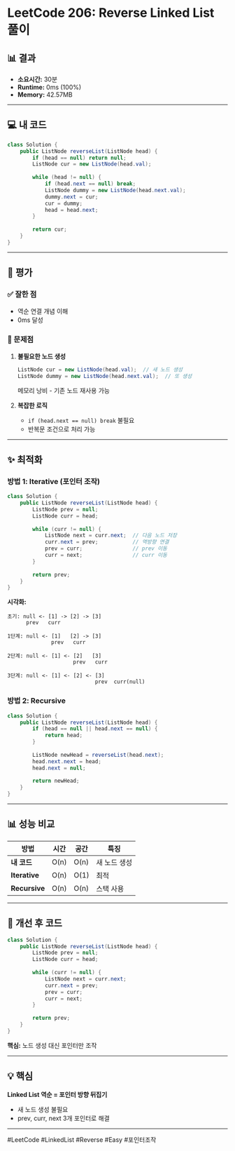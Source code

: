 

# LeetCode 206: Reverse Linked List 풀이

## 📊 결과
- **소요시간:** 30분
- **Runtime:** 0ms (100%)
- **Memory:** 42.57MB

---

## 💻 내 코드

```java
class Solution {
    public ListNode reverseList(ListNode head) {
        if (head == null) return null;
        ListNode cur = new ListNode(head.val);
        
        while (head != null) {
            if (head.next == null) break;
            ListNode dummy = new ListNode(head.next.val);
            dummy.next = cur; 
            cur = dummy; 
            head = head.next; 
        }
        
        return cur;
    }
}
````

---

## 📝 평가

### ✅ 잘한 점

- 역순 연결 개념 이해
- 0ms 달성

### 🔴 문제점

1. **불필요한 노드 생성**
    
    ```java
    ListNode cur = new ListNode(head.val);  // 새 노드 생성
    ListNode dummy = new ListNode(head.next.val);  // 또 생성
    ```
    
    메모리 낭비 - 기존 노드 재사용 가능
    
2. **복잡한 로직**
    
    - `if (head.next == null) break` 불필요
    - 반복문 조건으로 처리 가능

---

## ✨ 최적화

### 방법 1: Iterative (포인터 조작)

```java
class Solution {
    public ListNode reverseList(ListNode head) {
        ListNode prev = null;
        ListNode curr = head;
        
        while (curr != null) {
            ListNode next = curr.next;  // 다음 노드 저장
            curr.next = prev;           // 역방향 연결
            prev = curr;                // prev 이동
            curr = next;                // curr 이동
        }
        
        return prev;
    }
}
```

**시각화:**

```
초기: null <- [1] -> [2] -> [3]
      prev   curr

1단계: null <- [1]   [2] -> [3]
              prev   curr

2단계: null <- [1] <- [2]   [3]
                     prev   curr

3단계: null <- [1] <- [2] <- [3]
                            prev  curr(null)
```

### 방법 2: Recursive

```java
class Solution {
    public ListNode reverseList(ListNode head) {
        if (head == null || head.next == null) {
            return head;
        }
        
        ListNode newHead = reverseList(head.next);
        head.next.next = head;
        head.next = null;
        
        return newHead;
    }
}
```

---

## 📊 성능 비교

|방법|시간|공간|특징|
|---|---|---|---|
|**내 코드**|O(n)|O(n)|새 노드 생성|
|**Iterative**|O(n)|O(1)|최적|
|**Recursive**|O(n)|O(n)|스택 사용|

---

## 🎯 개선 후 코드

```java
class Solution {
    public ListNode reverseList(ListNode head) {
        ListNode prev = null;
        ListNode curr = head;
        
        while (curr != null) {
            ListNode next = curr.next;
            curr.next = prev;
            prev = curr;
            curr = next;
        }
        
        return prev;
    }
}
```

**핵심:** 노드 생성 대신 포인터만 조작

---

## 💡 핵심

**Linked List 역순 = 포인터 방향 뒤집기**

- 새 노드 생성 불필요
- prev, curr, next 3개 포인터로 해결

---

#LeetCode #LinkedList #Reverse #Easy #포인터조작